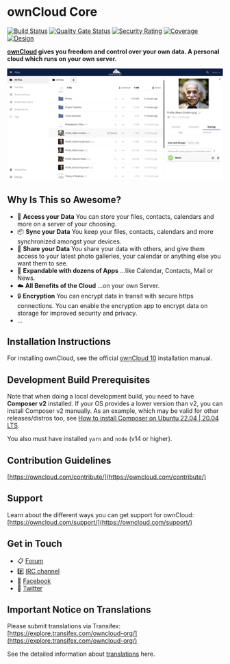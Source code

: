 # ownCloud Core

[![Build Status](https://camo.githubusercontent.com/97e0aae46cdd7a08fd19eede0343cbe079b0aa974a5385a79e9223f956bfac69/68747470733a2f2f64726f6e652e6f776e636c6f75642e636f6d2f6170692f6261646765732f6f776e636c6f75642f636f72652f7374617475732e7376673f6272616e63683d6d6173746572)](https://drone.owncloud.com/owncloud/core) [![Quality Gate Status](https://camo.githubusercontent.com/23ee60eecab2581d251cf0541ab3cb41a82fd06a574b216898156ea7be95491d/68747470733a2f2f736f6e6172636c6f75642e696f2f6170692f70726f6a6563745f6261646765732f6d6561737572653f70726f6a6563743d6f776e636c6f75645f636f7265266d65747269633d616c6572745f737461747573)](https://sonarcloud.io/dashboard?id=owncloud_core) [![Security Rating](https://camo.githubusercontent.com/938a4d116800c9c690e25c45a7543d8ebdffd3ce2c7058b6e5013858b075ff09/68747470733a2f2f736f6e6172636c6f75642e696f2f6170692f70726f6a6563745f6261646765732f6d6561737572653f70726f6a6563743d6f776e636c6f75645f636f7265266d65747269633d73656375726974795f726174696e67)](https://sonarcloud.io/dashboard?id=owncloud_core) [![Coverage](https://camo.githubusercontent.com/220dcace7a545cef54f6a1c29df832d38ad41e6d5affa0a48dbf2eb7c29e1d9a/68747470733a2f2f736f6e6172636c6f75642e696f2f6170692f70726f6a6563745f6261646765732f6d6561737572653f70726f6a6563743d6f776e636c6f75645f636f7265266d65747269633d636f766572616765)](https://sonarcloud.io/dashboard?id=owncloud_core) [![Design](https://camo.githubusercontent.com/4bc6b8df75c52b6dc7c83a1cf8ec4645f697e17e4a74e94dec2a1c1d7bb29311/68747470733a2f2f636f6e747269627574652e64657369676e2f6170692f736869656c642f6f776e636c6f75642f636f7265)](https://contribute.design/owncloud/core)

**[ownCloud](http://ownCloud.com) gives you freedom and control over your own data. A personal cloud which runs on your own server.**

[![](https://github.com/owncloud/screenshots/raw/master/files/sidebar_1.png)](https://github.com/owncloud/screenshots/blob/master/files/sidebar_1.png)

## [](https://github.com/owncloud/core/blob/master/README.md#why-is-this-so-awesome)Why Is This so Awesome?

-   📁 **Access your Data** You can store your files, contacts, calendars and more on a server of your choosing.
-   📦 **Sync your Data** You keep your files, contacts, calendars and more synchronized amongst your devices.
-   🔄 **Share your Data** You share your data with others, and give them access to your latest photo galleries, your calendar or anything else you want them to see.
-   🚀 **Expandable with dozens of Apps** ...like Calendar, Contacts, Mail or News.
-   ☁️ **All Benefits of the Cloud** ...on your own Server.
-   🔒 **Encryption** You can encrypt data in transit with secure https connections. You can enable the encryption app to encrypt data on storage for improved security and privacy.
-   ...

## [](https://github.com/owncloud/core/blob/master/README.md#installation-instructions)Installation Instructions

For installing ownCloud, see the official [ownCloud 10](https://doc.owncloud.com/server/latest/admin_manual/installation/) installation manual.

## [](https://github.com/owncloud/core/blob/master/README.md#development-build-prerequisites)Development Build Prerequisites

Note that when doing a local development build, you need to have **Composer v2** installed. If your OS provides a lower version than v2, you can install Composer v2 manually. As an example, which may be valid for other releases/distros too, see [How to install Composer on Ubuntu 22.04 | 20.04 LTS](https://www.how2shout.com/linux/how-to-install-composer-on-ubuntu-22-04-20-04-lts/).

You also must have installed `yarn` and `node` (v14 or higher).

## [](https://github.com/owncloud/core/blob/master/README.md#contribution-guidelines)Contribution Guidelines

[https://owncloud.com/contribute/](https://owncloud.com/contribute/)

## [](https://github.com/owncloud/core/blob/master/README.md#support)Support

Learn about the different ways you can get support for ownCloud: [https://owncloud.com/support/](https://owncloud.com/support/)

## [](https://github.com/owncloud/core/blob/master/README.md#get-in-touch)Get in Touch

-   📋 [Forum](https://central.owncloud.org)
-   #️⃣ [IRC channel](https://web.libera.chat/?channels=#owncloud)
-   👥 [Facebook](https://facebook.com/ownclouders)
-   🐣 [Twitter](https://twitter.com/ownCloud)

## [](https://github.com/owncloud/core/blob/master/README.md#important-notice-on-translations)Important Notice on Translations

Please submit translations via Transifex: [https://explore.transifex.com/owncloud-org/](https://explore.transifex.com/owncloud-org/)

See the detailed information about [translations](https://doc.owncloud.com/server/latest/developer_manual/core/translation.html) here.